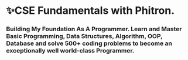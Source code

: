 # ✨CSE Fundamentals with Phitron.

### Building My Foundation As A Programmer. Learn and Master Basic Programming, Data Structures, Algorithm, OOP, Database and solve 500+ coding problems to become an exceptionally well world-class Programmer.
